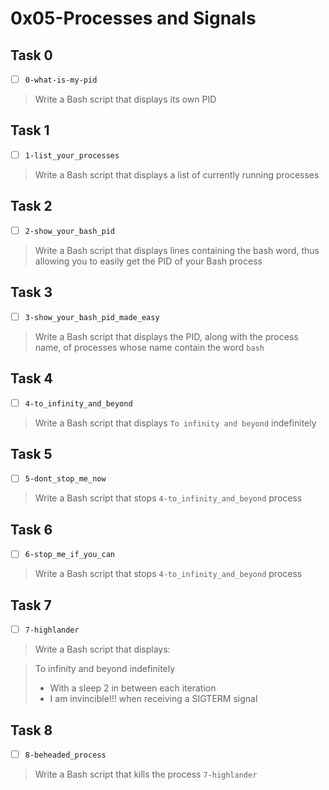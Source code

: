 # 0x05-Processes and Signals

## Task 0
- [ ] `0-what-is-my-pid`
> Write a Bash script that displays its own PID

## Task 1
- [ ] `1-list_your_processes`
> Write a Bash script that displays a list of currently running processes

## Task 2
- [ ] `2-show_your_bash_pid`
> Write a Bash script that displays lines containing the bash word, thus allowing you to easily get the PID of your Bash process

## Task 3
- [ ] `3-show_your_bash_pid_made_easy`
> Write a Bash script that displays the PID, along with the process name, of processes whose name contain the word `bash`

## Task 4
- [ ] `4-to_infinity_and_beyond`
> Write a Bash script that displays `To infinity and beyond` indefinitely

## Task 5
- [ ] `5-dont_stop_me_now`
> Write a Bash script that stops `4-to_infinity_and_beyond` process

## Task 6
- [ ] `6-stop_me_if_you_can`
> Write a Bash script that stops `4-to_infinity_and_beyond` process

## Task 7
- [ ] `7-highlander`
> Write a Bash script that displays:

> To infinity and beyond indefinitely
> - With a sleep 2 in between each iteration
> - I am invincible!!! when receiving a SIGTERM signal

## Task 8
- [ ] `8-beheaded_process`
> Write a Bash script that kills the process `7-highlander`
